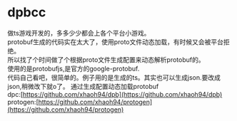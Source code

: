 # dpbcc  
做ts游戏开发的，多多少少都会上各个平台小游戏。  
protobuf生成的代码实在太大了，使用proto文件动态加载，有时候又会被平台拒绝。  
所以找了个时间做了个根据proto文件生成配置来动态解析protobuf的。  
使用的是protobufjs,是官方的google-protobuf.  
代码自己看吧，很简单的。例子用的是生成的ts。其实也可以生成json.要改成json,稍微改下就o了。
通过生成配置动态加载protobuf  
dpc:[https://github.com/xhaoh94/dpb](https://github.com/xhaoh94/dpb)  
protogen:[https://github.com/xhaoh94/protogen](https://github.com/xhaoh94/protogen)
